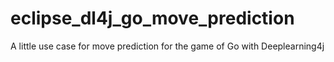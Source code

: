# eclipse_dl4j_go_move_prediction
A little use case for move prediction for the game of Go with Deeplearning4j
